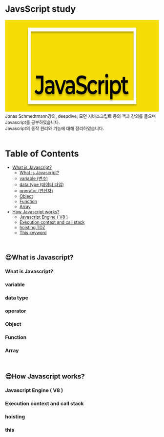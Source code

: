 # JavsScript study

<img src='/images/_main_logo.svg' width='100%' height='300px'>
Jonas Schmedtmann강의, deepdive, 모던 자바스크립트 등의 책과 강의를 들으며 Javascript를 공부하였습니다.<br>
Javascript의 동작 원리와 기능에 대해 정리하였습니다. <br>
<br>

# Table of Contents
- <a href='https://github.com/thdud2262/Javascript_study/blob/main/README.md#javascript%EC%9D%98-%EA%B8%B0%EC%B4%88'>What is Javascript?</a>
  - <a href='https://github.com/thdud2262/Javascript_study/blob/main/README.md#javascript%EB%9E%80'>What is Javascript?<br></a>
  - <a href='https://github.com/thdud2262/Javascript_study/blob/main/README.md#variable'>variable (변수)</a>
  - <a href='https://github.com/thdud2262/Javascript_study/blob/main/README.md#data-type'>data type (데이터 타입)</a>
  - <a href='https://github.com/thdud2262/Javascript_study/blob/main/README.md#operator'>operator (연산자)</a>
  - <a href='https://github.com/thdud2262/Javascript_study/blob/main/README.md#object'>Object</a>
  - <a href='https://github.com/thdud2262/Javascript_study/blob/main/README.md#function'> Function</a>
  - <a href='https://github.com/thdud2262/Javascript_study/blob/main/README.md#array'>Array</a>
- <a href='https://github.com/thdud2262/Javascript_study/blob/main/README.md#%How Javascript works?'>How Javascript works? </a>
  - <a href='https://github.com/thdud2262/Javascript_study/blob/main/README.md#javascript-engine--v8-'> Javascript Engine ( V8 )</a>
  - <a href='https://github.com/thdud2262/Javascript_study/blob/main/README.md#execution-context-and-call-stack'> Execution context and call stack</a>
  - <a href='https://github.com/thdud2262/Javascript_study/blob/main/README.md#hoisting'>hoisting,TDZ</a>
  - <a href='https://github.com/thdud2262/Javascript_study/blob/main/README.md#this'>This keyword</a>

<br>

## 😍What is Javascript?
### What is Javascript?
### variable
### data type 
### operator
### Object
### Function
### Array
<br>

## 😎How Javascript works?
### Javascript Engine ( V8 )
### Execution context and call stack
### hoisting
### this
